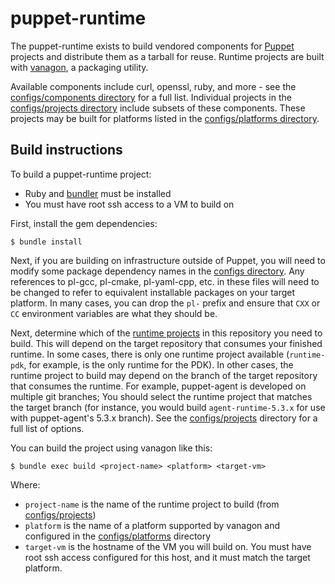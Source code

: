 # puppet-runtime

The puppet-runtime exists to build vendored components for
[Puppet](https://github.com/puppetlabs) projects and distribute them as a
tarball for reuse. Runtime projects are built with
[vanagon](https://github.com/puppetlabs/vanagon), a packaging utility.

Available components include curl, openssl, ruby, and more - see the
[configs/components directory](configs/components) for a full list. Individual
projects in the [configs/projects directory](configs/projects) include subsets
of these components. These projects may be built for platforms listed in the
[configs/platforms directory](configs/platforms).

## Build instructions

To build a puppet-runtime project:

- Ruby and [bundler](http://bundler.io/) must be installed
- You must have root ssh access to a VM to build on

First, install the gem dependencies:

```
$ bundle install
```

Next, if you are building on infrastructure outside of Puppet, you will need to
modify some package dependency names in the [configs directory](configs). Any
references to pl-gcc, pl-cmake, pl-yaml-cpp, etc. in these files will need to
be changed to refer to equivalent installable packages on your target platform.
In many cases, you can drop the `pl-` prefix and ensure that `CXX` or `CC`
environment variables are what they should be.

Next, determine which of the [runtime projects](configs/projects) in this
repository you need to build. This will depend on the target repository that
consumes your finished runtime. In some cases, there is only one runtime
project available (`runtime-pdk`, for example, is the only runtime for the
PDK). In other cases, the runtime project to build may depend on the branch of
the target repository that consumes the runtime. For example, puppet-agent is
developed on multiple git branches; You should select the runtime project that
matches the target branch (for instance, you would build `agent-runtime-5.3.x`
for use with puppet-agent's 5.3.x branch).  See the
[configs/projects](configs/projects) directory for a full list of options.

You can build the project using vanagon like this:

```
$ bundle exec build <project-name> <platform> <target-vm>
```

Where:
- `project-name` is the name of the runtime project to build (from
  [configs/projects](configs/projects))
- `platform` is the name of a platform supported by vanagon and configured in
  the [configs/platforms](configs/platforms) directory
- `target-vm` is the hostname of the VM you will build on. You must have root
  ssh access configured for this host, and it must match the target platform.


